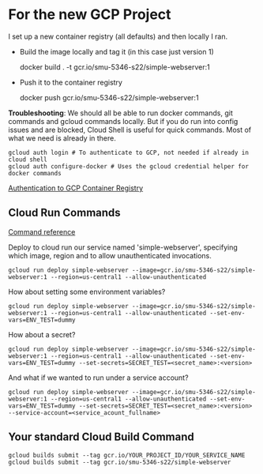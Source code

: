 # For the new GCP Project
I set up a new container registry (all defaults) and then locally I ran.

 - Build the image locally and tag it (in this case just version 1)

    docker build . -t gcr.io/smu-5346-s22/simple-webserver:1

 - Push it to the container registry
 
    docker push gcr.io/smu-5346-s22/simple-webserver:1

**Troubleshooting**:
We should all be able to run docker commands, git commands and gcloud commands locally. But if you do run into config issues and are blocked, Cloud Shell is useful for quick commands. Most of what we need is already in there.

    gcloud auth login # To authenticate to GCP, not needed if already in cloud shell
    gcloud auth configure-docker # Uses the gcloud credential helper for docker commands

[Authentication to GCP Container Registry](https://cloud.google.com/container-registry/docs/advanced-authentication)

## Cloud Run Commands

[Command reference](https://cloud.google.com/sdk/gcloud/reference/run/deploy)

Deploy to cloud run our service named 'simple-webserver', specifying which image, region and to allow unauthenticated invocations.

    gcloud run deploy simple-webserver --image=gcr.io/smu-5346-s22/simple-webserver:1 --region=us-central1 --allow-unauthenticated 

How about setting some environment variables?

    gcloud run deploy simple-webserver --image=gcr.io/smu-5346-s22/simple-webserver:1 --region=us-central1 --allow-unauthenticated --set-env-vars=ENV_TEST=dummy

How about a secret?

    gcloud run deploy simple-webserver --image=gcr.io/smu-5346-s22/simple-webserver:1 --region=us-central1 --allow-unauthenticated --set-env-vars=ENV_TEST=dummy --set-secrets=SECRET_TEST=<secret_name>:<version>

And what if we wanted to run under a service account?

    gcloud run deploy simple-webserver --image=gcr.io/smu-5346-s22/simple-webserver:1 --region=us-central1 --allow-unauthenticated --set-env-vars=ENV_TEST=dummy --set-secrets=SECRET_TEST=<secret_name>:<version> --service-account=<service_acount_fullname>

## Your standard Cloud Build Command

    gcloud builds submit --tag gcr.io/YOUR_PROJECT_ID/YOUR_SERVICE_NAME
    gcloud builds submit --tag gcr.io/smu-5346-s22/simple-webserver

